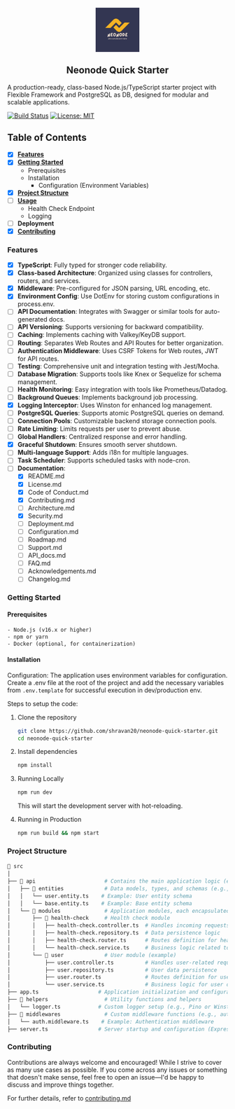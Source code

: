 <p align="center">
  <img align="center" width="20%" src="assets/logo.png" alt="logo"/>
  <h2 align="center">Neonode Quick Starter</h2>
</p>

A production-ready, class-based Node.js/TypeScript starter project with Flexible Framework and PostgreSQL as DB, designed for modular and scalable applications.

[![Build Status](https://img.shields.io/github/actions/workflow/status/shravan20/neonode-quick-starter/ci.yml)](https://github.com/shravan20/neonode-quick-starter/actions)
[![License: MIT](https://img.shields.io/badge/License-MIT-yellow.svg)](https://opensource.org/licenses/MIT)

## Table of Contents

- [x] [**Features**](#features)
- [x] [**Getting Started**](#getting-started)
  - Prerequisites
  - Installation
    - Configuration (Environment Variables)
- [x] [**Project Structure**](#project-structure)
- [ ] [**Usage**]()
  - Health Check Endpoint
  - Logging
- [ ] **Deployment**
- [x] [**Contributing**](#contributing)

### Features

- [x] **TypeScript**: Fully typed for stronger code reliability.
- [x] **Class-based Architecture**: Organized using classes for controllers, routers, and services.
- [x] **Middleware**: Pre-configured for JSON parsing, URL encoding, etc.
- [x] **Environment Config**: Use DotEnv for storing custom configurations in process.env.
- [ ] **API Documentation**: Integrates with Swagger or similar tools for auto-generated docs.
- [ ] **API Versioning**: Supports versioning for backward compatibility.
- [ ] **Caching**: Implements caching with Valkey/KeyDB support.
- [ ] **Routing**: Separates Web Routes and API Routes for better organization.
- [ ] **Authentication Middleware**: Uses CSRF Tokens for Web routes, JWT for API routes.
- [ ] **Testing**: Comprehensive unit and integration testing with Jest/Mocha.
- [ ] **Database Migration**: Supports tools like Knex or Sequelize for schema management.
- [ ] **Health Monitoring**: Easy integration with tools like Prometheus/Datadog.
- [ ] **Background Queues**: Implements background job processing.
- [x] **Logging Interceptor**: Uses Winston for enhanced log management.
- [ ] **PostgreSQL Queries**: Supports atomic PostgreSQL queries on demand.
- [ ] **Connection Pools**: Customizable backend storage connection pools.
- [ ] **Rate Limiting**: Limits requests per user to prevent abuse.
- [ ] **Global Handlers**: Centralized response and error handling.
- [x] **Graceful Shutdown**: Ensures smooth server shutdown.
- [ ] **Multi-language Support**: Adds i18n for multiple languages.
- [ ] **Task Scheduler**: Supports scheduled tasks with node-cron.
- [ ] **Documentation**:
  - [x] README.md
  - [x] License.md
  - [x] Code of Conduct.md
  - [x] Contributing.md
  - [ ] Architecture.md
  - [x] Security.md
  - [ ] Deployment.md
  - [ ] Configuration.md
  - [ ] Roadmap.md
  - [ ] Support.md
  - [ ] API_docs.md
  - [ ] FAQ.md
  - [ ] Acknowledgements.md
  - [ ] Changelog.md

### Getting Started

#### Prerequisites

    - Node.js (v16.x or higher)
    - npm or yarn
    - Docker (optional, for containerization)

#### Installation

Configuration: The application uses environment variables for configuration. Create a .env file at the root of the project and add the necessary variables from `.env.template` for successful execution in dev/production env.

Steps to setup the code:

  1. Clone the repository

        ```sh
        git clone https://github.com/shravan20/neonode-quick-starter.git
        cd neonode-quick-starter
        ```

  2. Install dependencies

        ```sh
        npm install
        ```

  3. Running Locally

        ```sh
        npm run dev
        ```

        This will start the development server with hot-reloading.

  4. Running in Production

        ```sh
        npm run build && npm start
        ```

### Project Structure

```sh
📂 src
│
├── 📂 api                      # Contains the main application logic (entities and modules)
│   ├── 📂 entities             # Data models, types, and schemas (e.g., database entities, DTOs)
│   │   └── user.entity.ts    # Example: User entity schema
│   │   └── base.entity.ts    # Example: Base entity schema
│   └── 📂 modules              # Application modules, each encapsulated in its own directory
│       ├── 📂 health-check     # Health check module
│       │   ├── health-check.controller.ts  # Handles incoming requests and responses
│       │   ├── health-check.repository.ts  # Data persistence logic
│       │   ├── health-check.router.ts      # Routes definition for health check API
│       │   └── health-check.service.ts     # Business logic related to health checks
│       └── 📂 user             # User module (example)
│           ├── user.controller.ts          # Handles user-related requests
│           ├── user.repository.ts          # User data persistence
│           ├── user.router.ts              # Routes definition for user API
│           └── user.service.ts             # Business logic for user operations
├── app.ts                   # Application initialization and configuration
├── 📂 helpers                  # Utility functions and helpers
│   └── logger.ts            # Custom logger setup (e.g., Pino or Winston)
├── 📂 middlewares              # Custom middleware functions (e.g., authentication, error handling)
│   └── auth.middleware.ts    # Example: Authentication middleware
├── server.ts                # Server startup and configuration (Express.js instance)

```

### Contributing

Contributions are always welcome and encouraged! While I strive to cover as many use cases as possible. If you come across any issues or something that doesn't make sense, feel free to open an issue—I'd be happy to discuss and improve things together.

For further details, refer to [contributing.md](./contributing.md)
